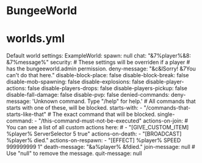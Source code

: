 # BungeeWorld


# worlds.yml
Default world settings:
ExampleWorld:
  spawn: null
  chat: "&7%player%&8: &7%message%"
  security:
    # These settings will be overriden if a player
    # has the bungeeworld.admin permission.
    deny-message: "&c&lSorry! &7You can't do that here."
    disable-block-place: false
    disable-block-break: false
    disable-mob-spawning: false
    disable-explosions: false
    disable-player-actions: false
    disable-players-drops: false
    disable-players-pickup: false
    disable-fall-damage: false
    disable-pvp: false
  denied-commands:
    deny-message: 'Unknown command. Type "/help" for help.'
    # All commands that starts with one of these, will be blocked.
    starts-with:
      - "/commands-that-starts-like-that"
    # The exact command that will be blocked.
    single-command:
      - "/this-command-must-not-be-executed"
  actions-on-join:
    # You can see a list of all custom actions here:
    #
    - "[GIVE_CUSTOM_ITEM] %player% ServerSelector 5 true"
  actions-on-death:
    - "[BROADCAST] %player% died."
  actions-on-respawn:
    - "[EFFECT] %player% SPEED 999999999 1"
  death-message: "&a%player% &fdied."
  join-message: null # Use "null" to remove the message.
  quit-message: null
